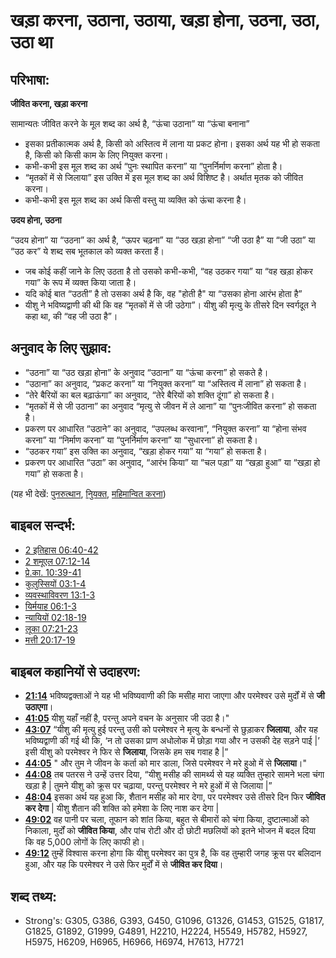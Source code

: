 # खड़ा करना, उठाना, उठाया, खड़ा होना, उठना, उठा, उठा था #

## परिभाषा: ##

__जीवित करना, खड़ा करना__

सामान्यतः जीवित करने के मूल शब्द का अर्थ है, “ऊंचा उठाना” या “ऊंचा बनाना”

* इसका प्रतीकात्मक अर्थ है, किसी को अस्तित्व में लाना या प्रकट होना। इसका अर्थ यह भी हो सकता है, किसी को किसी काम के लिए नियुक्त करना।
* कभी-कभी इस मूल शब्द का अर्थ “पुनः स्थापित करना” या “पुनर्निर्माण करना”  होता है।
* “मृतकों में से जिलाया” इस उक्ति में इस मूल शब्द का अर्थ विशिष्ट है। अर्थात मृतक को जीवित करना।
* कभी-कभी इस मूल शब्द का अर्थ किसी वस्तु या व्यक्ति को ऊंचा करना है।

__उदय होना, उठना__

“उदय होना” या “उठना” का अर्थ है, “ऊपर चढ़ना” या “उठ खड़ा होना” “जी उठा है” या “जी उठा” या “उठ कर” ये शब्द सब भूतकाल को व्यक्त करता हैं।

* जब कोई कहीं जाने के लिए उठता है तो उसको कभी-कभी, “वह उठकर गया” या “वह खड़ा होकर गया” के रूप में व्यक्त किया जाता है।
* यदि कोई बात “उठती” है तो उसका अर्थ है कि, वह "होती है" या “उसका होना आरंभ होता है”
* यीशु ने भविष्यद्वाणी की थी कि वह “मृतकों में से जी उठेगा”। यीशु की मृत्यु के तीसरे दिन स्वर्गदूत ने कहा था, की “वह जी उठा है”।

## अनुवाद के लिए सुझाव: ##

* “उठना” या “उठ खड़ा होना” के अनुवाद “उठाना” या “ऊंचा करना” हो सकते है।
* “उठाना” का अनुवाद, “प्रकट करना” या “नियुक्त करना” या “अस्तित्व में लाना”  हो सकता है।
* “तेरे बैरियों का बल बढ़ाऊंगा” का अनुवाद, “तेरे बैरियों को शक्ति दूंगा”  हो सकता है।
* “मृतकों में से जी उठाना” का अनुवाद “मृत्यु से जीवन में ले आना” या “पुनःजीवित करना”  हो सकता है।
* प्रकरण पर आधारित “उठाने” का अनुवाद, “उपलब्ध करवाना”, “नियुक्त करना” या “होना संभव करना” या “निर्माण करना” या “पुनर्निर्माण करना” या “सुधारना”  हो सकता है।
* “उठकर गया” इस उक्ति का अनुवाद, “खड़ा होकर गया” या “गया”  हो सकता है।
* प्रकरण पर आधारित “उठा” का अनुवाद, “आरंभ किया” या “चल पड़ा” या “खड़ा हुआ” या “खड़ा हो गया” हो सकता है।

(यह भी देखें: [पुनरुत्थान](../kt/resurrection.md), [निुयक्त](../kt/appoint.md), [महिमान्वित करना](../kt/exalt.md))

## बाइबल सन्दर्भ: ##

* [2 इतिहास 06:40-42](rc://hi/tn/help/2ch/06/40)
* [2 शमूएल 07:12-14](rc://hi/tn/help/2sa/07/12)
* [प्रे.का. 10:39-41](rc://hi/tn/help/act/10/39)
* [कुलुस्सियों 03:1-4](rc://hi/tn/help/col/03/01)
* [व्यवस्थाविवरण 13:1-3](rc://hi/tn/help/deu/13/01)
* [यिर्मयाह 06:1-3](rc://hi/tn/help/jer/06/01)
* [न्यायियों 02:18-19](rc://hi/tn/help/jdg/02/18)
* [लूका 07:21-23](rc://hi/tn/help/luk/07/21)
* [मत्ती 20:17-19](rc://hi/tn/help/mat/20/17)

## बाइबल कहानियों से उदाहरण: ##

* __[21:14](rc://hi/tn/help/obs/21/14)__ भविष्यद्वक्ताओं ने यह भी भविष्यवाणी की कि मसीह मारा जाएगा और परमेश्वर उसे मुर्दों में से __जी उठाएगा__।
* __[41:05](rc://hi/tn/help/obs/41/05)__ यीशु यहाँ नहीं है, परन्तु अपने वचन के अनुसार जी उठा है।" 
* __[43:07](rc://hi/tn/help/obs/43/07)__ “यीशु की मृत्यु हुई परन्तु उसी को परमेश्वर ने मृत्यु के बन्धनों से छुड़ाकर __जिलाया__, और यह भविष्यद्वाणी की गई थी कि, ‘न तो उसका प्राण अधोलोक में छोड़ा गया और न उसकी देह सड़ने पाई |’ इसी यीशु को परमेश्वर ने फिर से __जिलाया__, जिसके हम सब गवाह है |”
* __[44:05](rc://hi/tn/help/obs/44/05)__ " और तुम ने जीवन के कर्ता को मार डाला, जिसे परमेश्वर ने मरे हुओ में से __जिलाया__।"
* __[44:08](rc://hi/tn/help/obs/44/08)__ तब पतरस ने उन्हें उत्तर दिया, “यीशु मसीह की सामर्थ्य से यह व्यक्ति तुम्हारे सामने भला चंगा खड़ा है | तुमने यीशु को क्रूस पर चढ़ाया, परन्तु परमेश्वर ने मरे हुओं में से जिलाया |”
* __[48:04](rc://hi/tn/help/obs/48/04)__ इसका अर्थ यह हुआ कि, शैतान मसीह को मार देगा, पर परमेश्वर उसे तीसरे दिन फिर __जीवित कर देगा__ | यीशु शैतान की शक्ति को हमेशा के लिए नाश कर देगा |
* __[49:02](rc://hi/tn/help/obs/49/02)__ वह पानी पर चला, तूफान को शांत किया, बहुत से बीमारों को चंगा किया, दुष्टात्माओं को निकाला, मुर्दों को __जीवित किया__, और पांच रोटी और दो छोटी मछलियों को इतने भोजन में बदल दिया कि वह 5,000 लोगों के लिए काफी हो।
* __[49:12](rc://hi/tn/help/obs/49/12)__ तुम्हें विश्वास करना होगा कि यीशु परमेश्वर का पुत्र है, कि वह तुम्हारी जगह क्रूस पर बलिदान हुआ, और यह कि परमेश्वर ने उसे फिर मुर्दों में से __जीवित कर दिया__।

## शब्द तथ्य: ##

* Strong's: G305, G386, G393, G450, G1096, G1326, G1453, G1525, G1817, G1825, G1892, G1999, G4891, H2210, H2224, H5549, H5782, H5927, H5975, H6209, H6965, H6966, H6974, H7613, H7721
